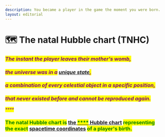 ```yaml
---
description: You became a player in the game the moment you were born.
layout: editorial
---
```


# 🗺 The natal Hubble chart (TNHC)

### _<mark style="color:purple;">**The instant the player leaves their mother's womb,**</mark>_&#x20;

### _<mark style="color:purple;">**the universe was in a**</mark>_ [_unique state_](../../../../astrophysics/the-usdchoice-of-physics/observational/why-the-universe-is-never-the-same.md)_<mark style="color:purple;">**,**</mark>_&#x20;

### _<mark style="color:purple;">**a combination of every celestial object in a specific position,**</mark>_&#x20;

### _<mark style="color:purple;">**that never existed before and cannot be reproduced again.**</mark>_&#x20;

_<mark style="color:purple;">****</mark>_

### <mark style="color:green;">**The natal Hubble chart is**</mark> [the <mark style="color:green;">****</mark> Hubble chart](../) <mark style="color:green;">**representing the exact**</mark> [spacetime coordinates](../../../../astrophysics/the-usdchoice-of-physics/observational/the-cosmos.md) <mark style="color:green;">**of a player's birth.**</mark>&#x20;
